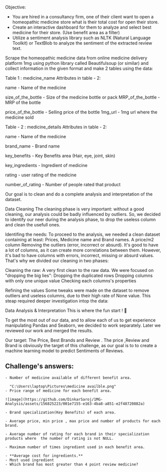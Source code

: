 Objective:
- You are hired in a consultancy firm, one of their client want to open a homeopathic medicine store what is their total cost for open their store.
-  Create an interactive dashboard for them to analyze and select best medicine for their store. (Use benefit area as a filter)
- Utilize a sentiment analysis library such as NLTK (Natural Language Toolkit) or TextBlob to analyze the sentiment of the extracted review text.

Scrape the homeopathic medicine data from online medicine delivery platform 1mg using python library called Beautifulsoup (or similar) and collect information
in the given format and make 2 tables using the data:
 
Table 1 : medicine_name
Attributes in table - 2:

name - Name of the medicine

size_of_the_bottle - Size of the medicine bottle or pack MRP_of_the_bottle - MRP of the bottle

price_of_the_bottle - Selling price of the bottle 1mg_url - 1mg url where the medicine sold

Table - 2 : medicine_details
Attributes in table - 2:

name - Name of the medicine

brand_name - Brand name

key_benefits - Key Benefits area (Hair, eye, joint, skin)

key_ingredients - Ingredient of medicine

rating - user rating of the medicine

number_of_rating - Number of people rated that product

Our goal is to clean and do a complete analysis and interpretation of the dataset. 

Data Cleaning
The cleaning phase is very important: without a good cleaning, our analysis could be badly influenced by outliers. So,
we decided to identify our neer during the analysis phase, to drop the useless column and clean the usefull ones.

Identifing the needs:
To proceed to the analysis, we needed a clean dataset containing at least:
Prices, Medicine name  and Brand names.
A price/m2 column
Removing the outliers (error, incorrect or absurd).
It's good to have a lot of columns, as it can create more correlations between them. However, it's bad to have columns with errors,
incorrect, missing or absurd values. That's why we divided our cleaning in two phases:

Cleaning the raw:
A very first clean to the raw data. We were focused on "dropping the big lies":
Dropping the duplicated rows
Dropping columns with only one unique value
Checking each columns's properties


Refining the values
Some tweaks were made on the dataset to remove outliers and useless columns, due to their high rate of None value. This steap required deeper investigation intop the data:

 Data Analysis & Interpretation
This is where the fun start ! 🥳


To get the most out of our data, and to allow each of us to get experience manipulating Pandas and Seaborn, we decided to work separately.
Later we reviewed our work and merged the results.

Our target: The Price,  Best Brands and Review .
The price ,Review and Brand is obviously the target of this challenge, as our goal is to to create a machine learning model to predict Sentiments of Reviews.

Challenge's answers:
- 
    - Number of medicine available of different benefit area.
   
      "C:\Users\laptop\Pictures\medicine availble.png"
    - Price range of medicine for each benefit area.
   
    ![image](https://github.com/DinkarSaroj/1MG-Analysis/assets/156825223/001e7155-e163-4ba8-a851-e2f48720882a)

    - Brand specialization(Key Benefits) of each area.
    
    - Average price, min price , max price and number of products for each brand.
    
    - Average number of rating for each brand in their specialization products where  the number of rating is not NULL.
    
    - Maximum number of times ingredient used in each benefit area.
    
    - **Average cost for ingredients.**
    - Most used ingredient
    - Which brand has most greater than 4 point review medicine?
